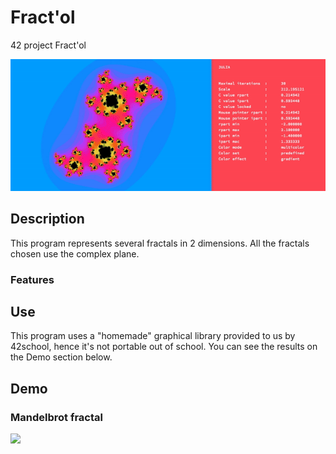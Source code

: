 # Fract'ol
42 project Fract'ol

<img src="https://github.com/rkirszba/Fract-ol/blob/master/media/Julia.gif">

## Description
This program represents several fractals in 2 dimensions.
All the fractals chosen use the complex plane.

### Features

## Use
This program uses a "homemade" graphical library provided to us by 42school, hence it's not portable out of school.
You can see the results on the Demo section below.

## Demo

### Mandelbrot fractal
<img src="https://github.com/rkirszba/Fract-ol/blob/master/media/Mandelbrot.mov">
